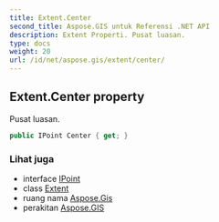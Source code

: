 ```yaml
---
title: Extent.Center
second_title: Aspose.GIS untuk Referensi .NET API
description: Extent Properti. Pusat luasan.
type: docs
weight: 20
url: /id/net/aspose.gis/extent/center/
---
```

## Extent.Center property

Pusat luasan.

```csharp
public IPoint Center { get; }
```

### Lihat juga

* interface [IPoint](../../../aspose.gis.geometries/ipoint/)
* class [Extent](../)
* ruang nama [Aspose.Gis](../../extent/)
* perakitan [Aspose.GIS](../../../)


